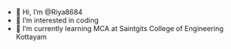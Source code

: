 - 👋 Hi, I’m @Riya8684
- 👀 I’m interested in coding
- 🌱 I’m currently learning MCA at Saintgits College of Engineering Kottayam


<!---
Riya8684/Riya8684 is a ✨ special ✨ repository because its `README.md` (this file) appears on your GitHub profile.
You can click the Preview link to take a look at your changes.
--->
